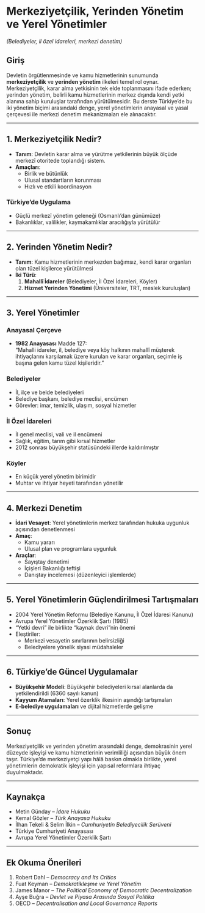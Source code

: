 # Merkeziyetçilik, Yerinden Yönetim ve Yerel Yönetimler

_(Belediyeler, il özel idareleri, merkezi denetim)_

## Giriş

Devletin örgütlenmesinde ve kamu hizmetlerinin sunumunda **merkeziyetçilik** ve **yerinden yönetim** ilkeleri temel rol oynar. Merkeziyetçilik, karar alma yetkisinin tek elde toplanmasını ifade ederken; yerinden yönetim, belirli kamu hizmetlerinin merkez dışında kendi yetki alanına sahip kuruluşlar tarafından yürütülmesidir. Bu derste Türkiye’de bu iki yönetim biçimi arasındaki denge, yerel yönetimlerin anayasal ve yasal çerçevesi ile merkezi denetim mekanizmaları ele alınacaktır.

---

## 1. Merkeziyetçilik Nedir?

- **Tanım**: Devletin karar alma ve yürütme yetkilerinin büyük ölçüde merkezî otoritede toplandığı sistem.
- **Amaçları**:
  - Birlik ve bütünlük
  - Ulusal standartların korunması
  - Hızlı ve etkili koordinasyon

### Türkiye’de Uygulama

- Güçlü merkezî yönetim geleneği (Osmanlı’dan günümüze)
- Bakanlıklar, valilikler, kaymakamlıklar aracılığıyla yürütülür

---

## 2. Yerinden Yönetim Nedir?

- **Tanım**: Kamu hizmetlerinin merkezden bağımsız, kendi karar organları olan tüzel kişilerce yürütülmesi
- **İki Türü**:
  1. **Mahallî İdareler** (Belediyeler, İl Özel İdareleri, Köyler)
  2. **Hizmet Yerinden Yönetimi** (Üniversiteler, TRT, meslek kuruluşları)

---

## 3. Yerel Yönetimler

### Anayasal Çerçeve

- **1982 Anayasası** Madde 127:  
  “Mahalli idareler, il, belediye veya köy halkının mahallî müşterek ihtiyaçlarını karşılamak üzere kurulan ve karar organları, seçimle iş başına gelen kamu tüzel kişileridir.”

### Belediyeler

- İl, ilçe ve belde belediyeleri
- Belediye başkanı, belediye meclisi, encümen
- Görevler: imar, temizlik, ulaşım, sosyal hizmetler

### İl Özel İdareleri

- İl genel meclisi, vali ve il encümeni
- Sağlık, eğitim, tarım gibi kırsal hizmetler
- 2012 sonrası büyükşehir statüsündeki illerde kaldırılmıştır

### Köyler

- En küçük yerel yönetim birimidir
- Muhtar ve ihtiyar heyeti tarafından yönetilir

---

## 4. Merkezi Denetim

- **İdari Vesayet**: Yerel yönetimlerin merkez tarafından hukuka uygunluk açısından denetlenmesi
- **Amaç**:
  - Kamu yararı
  - Ulusal plan ve programlara uygunluk
- **Araçlar**:
  - Sayıştay denetimi
  - İçişleri Bakanlığı teftişi
  - Danıştay incelemesi (düzenleyici işlemlerde)

---

## 5. Yerel Yönetimlerin Güçlendirilmesi Tartışmaları

- 2004 Yerel Yönetim Reformu (Belediye Kanunu, İl Özel İdaresi Kanunu)
- Avrupa Yerel Yönetimler Özerklik Şartı (1985)
- “Yetki devri” ile birlikte “kaynak devri”nin önemi
- Eleştiriler:
  - Merkezi vesayetin sınırlarının belirsizliği
  - Belediyelere yönelik siyasi müdahaleler

---

## 6. Türkiye’de Güncel Uygulamalar

- **Büyükşehir Modeli**: Büyükşehir belediyeleri kırsal alanlarda da yetkilendirildi (6360 sayılı kanun)
- **Kayyum Atamaları**: Yerel özerklik ilkesinin aşındığı tartışmaları
- **E-belediye uygulamaları** ve dijital hizmetlerde gelişme

---

## Sonuç

Merkeziyetçilik ve yerinden yönetim arasındaki denge, demokrasinin yerel düzeyde işleyişi ve kamu hizmetlerinin verimliliği açısından büyük önem taşır. Türkiye’de merkeziyetçi yapı hâlâ baskın olmakla birlikte, yerel yönetimlerin demokratik işleyişi için yapısal reformlara ihtiyaç duyulmaktadır.

---

## Kaynakça

- Metin Günday – _İdare Hukuku_
- Kemal Gözler – _Türk Anayasa Hukuku_
- İlhan Tekeli & Selim İlkin – _Cumhuriyetin Belediyecilik Serüveni_
- Türkiye Cumhuriyeti Anayasası
- Avrupa Yerel Yönetimler Özerklik Şartı

---

## Ek Okuma Önerileri

1. Robert Dahl – _Democracy and Its Critics_
2. Fuat Keyman – _Demokratikleşme ve Yerel Yönetim_
3. James Manor – _The Political Economy of Democratic Decentralization_
4. Ayşe Buğra – _Devlet ve Piyasa Arasında Sosyal Politika_
5. OECD – _Decentralisation and Local Governance Reports_
